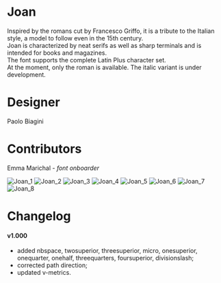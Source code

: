 # Joan
Inspired by the romans cut by Francesco Griffo, it is a tribute to the Italian style, a model to follow even in the 15th century.  
Joan is characterized by neat serifs as well as sharp terminals and is intended for books and magazines.  
The font supports the complete Latin Plus character set.  
At the moment, only the roman is available. The italic variant is under development.

# Designer
Paolo Biagini

# Contributors
Emma Marichal - *font onboarder*

![Joan_1](https://github.com/PaoloBiagini/Joan/assets/69169805/cc16db26-24cb-4643-a690-be6a2145da33)
![Joan_2](https://github.com/PaoloBiagini/Joan/assets/69169805/84d9496b-c781-4a86-a342-a08ac21f7325)
![Joan_3](https://github.com/PaoloBiagini/Joan/assets/69169805/1c9b372e-759d-4357-8d00-b974735466df)
![Joan_4](https://github.com/PaoloBiagini/Joan/assets/69169805/bde352ae-c563-4180-869b-1fe1450de187)
![Joan_5](https://github.com/PaoloBiagini/Joan/assets/69169805/f7858546-03ee-4834-8512-47a4f8721e1d)
![Joan_6](https://github.com/PaoloBiagini/Joan/assets/69169805/2d8ad1c9-4c85-44b0-b57b-a46258b62a76)
![Joan_7](https://github.com/PaoloBiagini/Joan/assets/69169805/e3266e3d-d122-4aba-9981-9434358f5f69)
![Joan_8](https://github.com/PaoloBiagini/Joan/assets/69169805/665b2dca-53e1-4073-9789-64e7072734d6)

# Changelog
#### v1.000
* added nbspace, twosuperior, threesuperior, micro, onesuperior, onequarter, onehalf, threequarters, foursuperior, divisionslash;
* corrected path direction;
* updated v-metrics.
